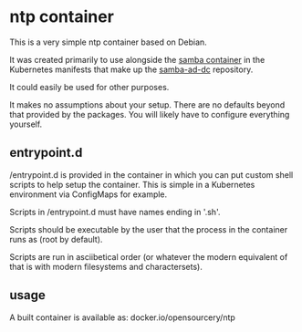 # ntp container

This is a very simple ntp container based on Debian.

It was created primarily to use alongside the
[samba container](https://github.com/opensourcery/container-samba) in the
Kubernetes manifests that make up the
[samba-ad-dc](https://github.com/opensourcery/kubernetes-samba-ad-dc)
repository.

It could easily be used for other purposes.

It makes no assumptions about your setup. There are no defaults beyond that
provided by the packages. You will likely have to configure everything
yourself.

## entrypoint.d

/entrypoint.d is provided in the container in which you can put custom shell
scripts to help setup the container. This is simple in a Kubernetes environment
via ConfigMaps for example.

Scripts in /entrypoint.d must have names ending in '.sh'.

Scripts should be executable by the user that the process in the container
runs as (root by default).

Scripts are run in asciibetical order (or whatever the modern equivalent of
that is with modern filesystems and charactersets).

## usage

A built container is available as: docker.io/opensourcery/ntp
